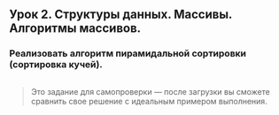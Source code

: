 ## Урок 2. Структуры данных. Массивы. Алгоритмы массивов.

### **Реализовать алгоритм пирамидальной сортировки (сортировка кучей).**
```
```
>Это задание для самопроверки — после загрузки вы сможете сравнить свое решение с идеальным примером выполнения.